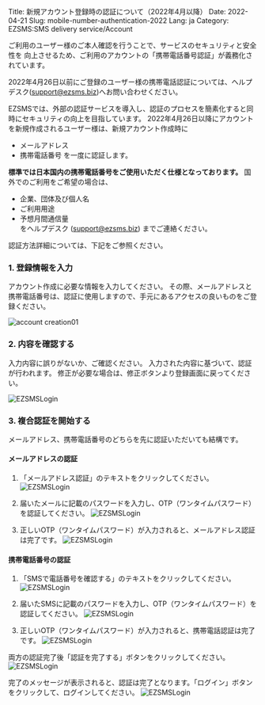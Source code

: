 Title: 新規アカウント登録時の認証について（2022年4月以降）
Date: 2022-04-21
Slug: mobile-number-authentication-2022
Lang: ja
Category: EZSMS:SMS delivery service/Account

ご利用のユーザー様のご本人確認を行うことで、サービスのセキュリティと安全性を
向上させるため、ご利用のアカウントの「携帯電話番号認証」が義務化されています。

2022年4月26日以前にご登録のユーザー様の携帯電話認証については、ヘルプデスク(support@ezsms.biz)へお問い合わせください。

EZSMSでは、外部の認証サービスを導入し、認証のプロセスを簡素化すると同時にセキュリティの向上を目指しています。
2022年4月26日以降にアカウントを新規作成されるユーザー様は、新規アカウント作成時に
- メールアドレス
- 携帯電話番号
を一度に認証します。

**標準では日本国内の携帯電話番号をご使用いただく仕様となっております。**
国外でのご利用をご希望の場合は、
- 企業、団体及び個人名
- ご利用用途
- 予想月間通信量</br>
をヘルプデスク (support@ezsms.biz) までご連絡ください。

認証方法詳細については、下記をご参照ください。

### 1. 登録情報を入力
アカウント作成に必要な情報を入力してください。
その際、メールアドレスと携帯電話番号は、認証に使用しますので、手元にあるアクセスの良いものをご登録ください。

![account creation01]({filename}/images/new-mobile-number-authentication/01.png)

### 2. 内容を確認する
入力内容に誤りがないか、ご確認ください。
入力された内容に基づいて、認証が行われます。
修正が必要な場合は、修正ボタンより登録画面に戻ってください。

![EZSMSLogin]({filename}/images/new-mobile-number-authentication/02.png)

### 3. 複合認証を開始する
メールアドレス、携帯電話番号のどちらを先に認証いただいても結構です。

#### メールアドレスの認証
1. 「メールアドレス認証」のテキストをクリックしてください。
![EZSMSLogin]({filename}/images/new-mobile-number-authentication/03.png)

2. 届いたメールに記載のパスワードを入力し、OTP（ワンタイムパスワード）を認証してください。
![EZSMSLogin]({filename}/images/new-mobile-number-authentication/04.png)

3. 正しいOTP（ワンタイムパスワード）が入力されると、メールアドレス認証は完了です。
![EZSMSLogin]({filename}/images/new-mobile-number-authentication/05.png)

#### 携帯電話番号の認証
1. 「SMSで電話番号を確認する」のテキストをクリックしてください。
![EZSMSLogin]({filename}/images/new-mobile-number-authentication/06.png)

2. 届いたSMSに記載のパスワードを入力し、OTP（ワンタイムパスワード）を認証してください。
![EZSMSLogin]({filename}/images/new-mobile-number-authentication/07.png)

3. 正しいOTP（ワンタイムパスワード）が入力されると、携帯電話認証は完了です。
![EZSMSLogin]({filename}/images/new-mobile-number-authentication/08.png)

両方の認証完了後「認証を完了する」ボタンをクリックしてください。
![EZSMSLogin]({filename}/images/new-mobile-number-authentication/0９.png)

完了のメッセージが表示されると、認証は完了となります。「ログイン」ボタンをクリックして、ログインしてください。
![EZSMSLogin]({filename}/images/new-mobile-number-authentication/0９.png)





